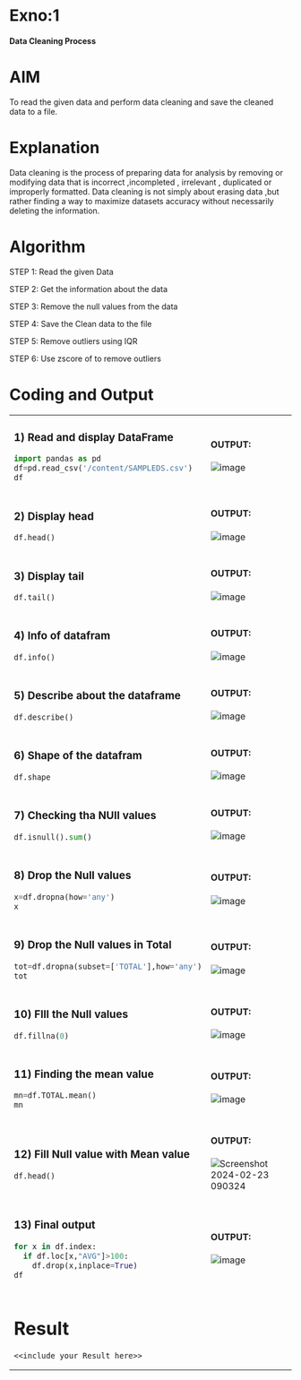 # Exno:1
#### Data Cleaning Process

# AIM
To read the given data and perform data cleaning and save the cleaned data to a file.

# Explanation
Data cleaning is the process of preparing data for analysis by removing or modifying data that is incorrect ,incompleted , irrelevant , duplicated or improperly formatted. Data cleaning is not simply about erasing data ,but rather finding a way to maximize datasets accuracy without necessarily deleting the information.

# Algorithm
STEP 1: Read the given Data

STEP 2: Get the information about the data

STEP 3: Remove the null values from the data

STEP 4: Save the Clean data to the file

STEP 5: Remove outliers using IQR

STEP 6: Use zscore of to remove outliers

# Coding and Output
<table>
  <tr>
    <td width=50%>


### 1) Read and display DataFrame
```Python
import pandas as pd
df=pd.read_csv('/content/SAMPLEDS.csv')
df
```
  </td>
  <td>
              
#### OUTPUT:

![image](https://github.com/LATHIKESHWARAN/exno1/assets/119393556/13c8033c-7cdb-4b51-bcce-1bf186ca33a7)
</td>
</tr>
<tr>
  <td width=50%>
              
### 2) Display head
```Python
df.head()
```
  </td>
  <td>
              
#### OUTPUT:

![image](https://github.com/LATHIKESHWARAN/exno1/assets/119393556/7e8163c1-7aff-42aa-a9d9-a9be834b0125)
</td>
</tr>
<tr>
  <td width=50%>

### 3) Display tail
```Python
df.tail()
```
  </td>
  <td>
              
#### OUTPUT:

![image](https://github.com/LATHIKESHWARAN/exno1/assets/119393556/31eb0ada-9761-499d-8cf2-31e043eac8e0)
</td>
</tr>
<tr>
  <td width=50%>

### 4) Info of datafram
```Python
df.info()
```
  </td>
  <td>
              
#### OUTPUT:

![image](https://github.com/LATHIKESHWARAN/exno1/assets/119393556/22cd4eee-0b3f-4a2f-9ff7-c5fea86d5703)
</td>
</tr>
<tr>
  <td width=50%>

### 5) Describe about the dataframe
```Python
df.describe()
```
  </td>
  <td>
              
#### OUTPUT:

![image](https://github.com/LATHIKESHWARAN/exno1/assets/119393556/28cfed13-f10d-4062-8b88-3da61848e96c)
</td>
</tr>
<tr>
  <td width=50%>

### 6) Shape of the datafram
```Python
df.shape
```
  </td>
  <td>
              
#### OUTPUT:

![image](https://github.com/LATHIKESHWARAN/exno1/assets/119393556/5814ae95-6244-4dd0-bb1b-43bf0bd5583b)
</td>
</tr>
<tr>
  <td width=50%>

### 7) Checking tha NUll values
```Python
df.isnull().sum()
```
  </td>
  <td>
              
#### OUTPUT:

![image](https://github.com/LATHIKESHWARAN/exno1/assets/119393556/1c352767-c32d-4d18-9fce-3e600d7af552)
</td>
</tr>
<tr>
  <td width=50%>

### 8) Drop the Null values
```Python
x=df.dropna(how='any')
x
```
  </td>
  <td>
              
#### OUTPUT:

![image](https://github.com/LATHIKESHWARAN/exno1/assets/119393556/fdff72dd-a19b-4c72-b492-6fed41b35f54)
</td>
</tr>
<tr>
  <td width=50%>

### 9) Drop the Null values in Total
```Python
tot=df.dropna(subset=['TOTAL'],how='any')
tot
```
  </td>
  <td>
              
#### OUTPUT:

![image](https://github.com/LATHIKESHWARAN/exno1/assets/119393556/d21f329a-35aa-4cd7-912f-99fe36f258b7)
</td>
</tr>
<tr>
  <td width=50%>

### 10) FIll the Null values
```Python
df.fillna(0)
```
  </td>
  <td>
              
#### OUTPUT:

![image](https://github.com/LATHIKESHWARAN/exno1/assets/119393556/8d35ac83-889f-451e-bc63-78fbcf44fb04)
</td>
</tr>
<tr>
  <td width=50%>

### 11) Finding the mean value
```Python
mn=df.TOTAL.mean()
mn
```
  </td>
  <td>
              
#### OUTPUT:

![image](https://github.com/LATHIKESHWARAN/exno1/assets/119393556/489a50a1-eb88-449c-8d7e-bff5e42c5af0)

</td>
</tr>
<tr>
  <td width=50%>

### 12) Fill Null value with Mean value
```Python
df.head()
```
  </td>
  <td>
              
#### OUTPUT:
![Screenshot 2024-02-23 090324](https://github.com/MAHESWARAN2004/Expno1/assets/119478181/a0a06f86-f464-4d33-935a-a00fbd2d3ef4)
</td>
</tr>
<tr>
  <td width=50%>

### 13) Final output
```Python
for x in df.index:
  if df.loc[x,"AVG"]>100:
    df.drop(x,inplace=True)
df
```
  </td>
  <td>
              
#### OUTPUT:

![image](https://github.com/LATHIKESHWARAN/exno1/assets/119393556/fb8391ca-d62a-4e26-a1aa-a15d27a884f9)

</td>
</tr>
<tr>
  <td width=50%>

# Result
    <<include your Result here>>
